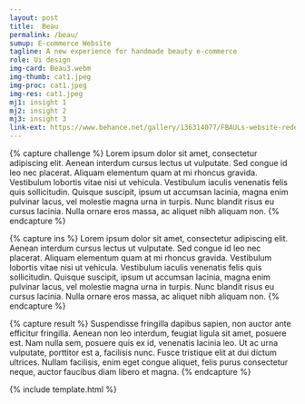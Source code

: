 ```yaml
---
layout: post
title:  Beau
permalink: /beau/
sumup: E-commerce Website
tagline: A new experience for handmade beauty e-commerce
role: Ui design
img-card: Beau3.webm
img-thumb: cat1.jpeg
img-proc: cat1.jpeg
img-res: cat1.jpeg
mj1: insight 1
mj2: insight 2
mj3: insight 3
link-ext: https://www.behance.net/gallery/136314077/FBAULs-website-redesign-UXUI-Design
---
```


{% capture challenge %}
    Lorem ipsum dolor sit amet, consectetur adipiscing elit. Aenean interdum cursus lectus ut vulputate. Sed congue id leo nec placerat. Aliquam elementum quam at mi rhoncus gravida. Vestibulum lobortis vitae nisi ut vehicula. Vestibulum iaculis venenatis felis quis sollicitudin. Quisque suscipit, ipsum ut accumsan lacinia, magna enim pulvinar lacus, vel molestie magna urna in turpis. Nunc blandit risus eu cursus lacinia. Nulla ornare eros massa, ac aliquet nibh aliquam non.
{% endcapture %}                

{% capture ins %}
    Lorem ipsum dolor sit amet, consectetur adipiscing elit. Aenean interdum cursus lectus ut vulputate. Sed congue id leo nec placerat. Aliquam elementum quam at mi rhoncus gravida. Vestibulum lobortis vitae nisi ut vehicula. Vestibulum iaculis venenatis felis quis sollicitudin. Quisque suscipit, ipsum ut accumsan lacinia, magna enim pulvinar lacus, vel molestie magna urna in turpis. Nunc blandit risus eu cursus lacinia. Nulla ornare eros massa, ac aliquet nibh aliquam non.
{% endcapture %}


{% capture result %}
    Suspendisse fringilla dapibus sapien, non auctor ante efficitur fringilla. Aenean non leo interdum, feugiat ligula sit amet, posuere est. Nam nulla sem, posuere quis ex id, venenatis lacinia leo. Ut ac urna vulputate, porttitor est a, facilisis nunc. Fusce tristique elit at dui dictum ultrices. Nullam facilisis, enim eget congue aliquet, felis purus consectetur neque, auctor faucibus diam libero et magna. 
{% endcapture %}

{% include template.html %}
